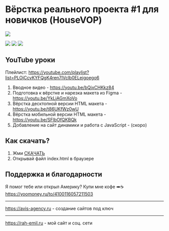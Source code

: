 # Вёрстка реального проекта #1 для новичков (HouseVOP)

![](https://i.ytimg.com/vi/bQjxCHKkz84/maxresdefault.jpg)

![](https://img.shields.io/github/stars/rah-emil/house-vop.svg) ![](https://img.shields.io/github/forks/rah-emil/house-vop.svg) ![](https://img.shields.io/github/issues/rah-emil/house-vop.svg)

## YouTube уроки
Плейлист: https://youtube.com/playlist?list=PLOjCcvKYFQgK4ren7IVclb0ELejgoego6
1. Вводное видео - https://youtu.be/bQjxCHKkz84
2. Подготовка к вёрстке и нарезка макета из Figma - https://youtu.be/YkLiAGmXoVo
3. Вёрстка десктопной версии HTML макета - https://youtu.be/t86UKfWz0wU
4. Вёрстка мобильной версии HTML макета - https://youtu.be/SFlbOfQKBQk
5. Добавление на сайт динамики и работа с JavaScript - (скоро)

## Как скачать?
1. Жми [СКАЧАТЬ](https://github.com/rah-emil/house-vop/archive/refs/heads/main.zip "СКАЧАТЬ")
2. Открывай файл index.html в браузере

## Поддержка и благодарности
Я помог тебе или открыл Америку? Купи мне кофе ➡☕ https://yoomoney.ru/to/4100116057211503

------------

https://avis-agency.ru - создание сайтов под ключ

------------
https://rah-emil.ru - мой сайт и соц. сети
